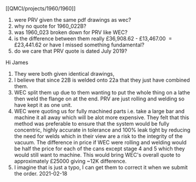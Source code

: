 [[QMCI/projects/1960/1960]]

1. were PRV given the same pdf drawings as wec?
2. why no quote for 1960_022B?
3. was 1960_023 broken down for PRV like WEC?          
4. is the difference between them really £36,908.62 - £13,467.00  = £23,441.62 or have I missed something fundamental?
5. do we care that PRV quote is dated July 2019?

           

Hi James

1.  They were both given identical drawings,
2.  I believe that since 22B is welded onto 22a that they just have combined them.
3.  WEC split them up due to them wanting to put the whole thing on a lathe then weld the flange on at the end. PRV are just rolling and welding so have kept it as one unit.
4.  WEC were quoting us for fully machined parts i.e. take a large bar and machine it all away which will be alot more expensive. They felt that this method was preferable to ensure that the system would be fully concentric, highly accurate in tolerance and 100% leak tight by reducing the need for welds which in their view are a risk to the integrity of the vacuum. The difference in price if WEC were rolling and welding would be half the price for each of the cans except stage 4 and 5 which they would still want to machine. This would bring WEC's overall quote to approximately £25000 giving ~12K difference.
5.  I imagine that is just a typo, I can get them to correct it when we submit the order.
2021-02-18


